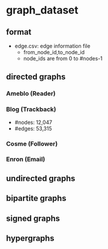 # graph_dataset
## format
* edge.csv: edge information file
  * from_node_id,to_node_id
  * node_ids are from 0 to #nodes-1
## directed graphs
### Ameblo (Reader)
### Blog (Trackback)
* #nodes: 12,047
* #edges: 53,315
### Cosme (Follower)
### Enron (Email)
## undirected graphs
## bipartite graphs
## signed graphs
## hypergraphs
